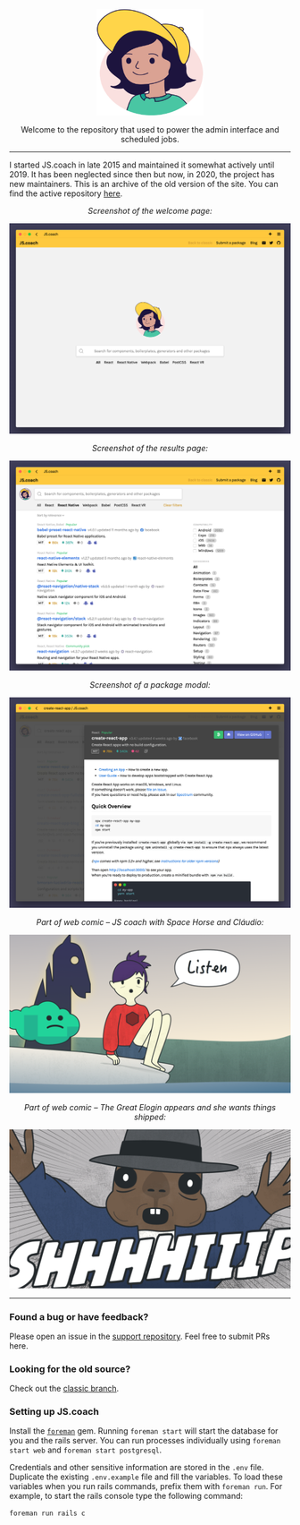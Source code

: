 <p align="center">
  <a href="https://js.coach/">
    <img alt="jess" src="lib/assets/images/jess.svg" width="190" height="190">
  </a>
</p>

<p align="center">
  Welcome to the repository that used to power the admin interface and scheduled jobs.
</p>

---

I started JS.coach in late 2015 and maintained it somewhat actively until 2019.
It has been neglected since then but now, in 2020, the project has new maintainers.
This is an archive of the old version of the site.
You can find the active repository [here](https://github.com/jscoach/server).

<p align="center"><em>Screenshot of the welcome page:</em></p>

![Screenshot of the welcome page](./archive/screenshot-welcome.png)

<p align="center"><em>Screenshot of the results page:</em></p>

![Screenshot of the results page](./archive/screenshot-results.png)

<p align="center"><em>Screenshot of a package modal:</em></p>

![Screenshot of a package modal](./archive/screenshot-package.png)

<p align="center"><em>Part of web comic – JS coach with Space Horse and Cláudio:</em></p>

![Part of web comic](./archive/js-coach-with-space-horse.png)

<p align="center"><em>Part of web comic – The Great Elogin appears and she wants things shipped:</em></p>

![Part of web comic](./archive/the-great-elogin.png)

---

### Found a bug or have feedback?

Please open an issue in the [support repository](https://github.com/jscoach/support).
Feel free to submit PRs here.

### Looking for the old source?

Check out the [classic branch](https://github.com/jscoach/support/tree/classic/project).

### Setting up JS.coach

Install the [`foreman`](https://github.com/ddollar/foreman) gem.
Running `foreman start` will start the database for you and the rails server.
You can run processes individually using `foreman start web` and `foreman start postgresql`.

Credentials and other sensitive information are stored in the `.env` file.
Duplicate the existing `.env.example` file and fill the variables.
To load these variables when you run rails commands, prefix them with `foreman run`.
For example, to start the rails console type the following command:

```shell
foreman run rails c
```
